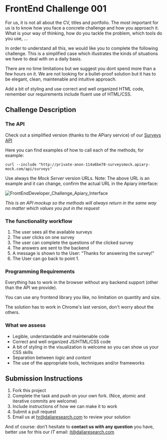 # FrontEnd Challenge 001

For us, it is not all about the CV, titles and portfolio. The most important for us is to know how you face a concrete challenge and how you approach it. What is your way of thinking, how do you tackle the problem, which tools do you use, ...

In order to understand all this, we would like you to complete the following challenge. This is a simplified case which illustrates the kinds of situations we have to deal with on a daily basis.

There are no time limitations but we suggest you dont spend more than a few hours on it. We are not looking for a bullet-proof solution but it has to be elegant, clean, maintenable and intuitive approach.

Add a bit of styling and use correct and well organized HTML code, remember our requirements include fluent use of HTML/CSS.

## Challenge Description

### The API

Check out a simplified version (thanks to the APiary service) of our [Surveys API](http://docs.surveysmock.apiary.io/)

Here you can find examples of how to call each of the methods, for example:

    curl --include "http://private-anon-114a6be78-surveysmock.apiary-mock.com/api/surveys"
    
Use always the _Mock Server_ version URLs. Note: The above URL is an example and it can change, confirm the actual URL in the Apiary interface:

![FrontEndDeveloper_Challenge_Apiary_Interface](http://daliaassets.s3.amazonaws.com/Product/Dalia/HR/Recruiting/FrontEndDeveloper_Challenge_Apiary_Interface.png)

_This is an API mockup so the methods will always return in the same way no matter which values you put in the request_

### The functionality workflow

1. The user sees all the available surveys
1. The user clicks on one survey
1. The user can complete the questions of the clicked survey
1. The answers are sent to the backend
1. A message is shown to the User: "Thanks for answering the survey!"
1. The User can go back to point 1.

### Programming Requirements

Everything has to work in the browser without any backend support (other than the API we provide).

You can use any frontend library you like, no limitation on quantity and size.

The solution has to work in Chrome's last version, don't worry about the others.

### What we assess

- Legible, understandable and maintenable code
- Correct and well organized JS/HTML/CSS code
- A bit of styling in the visualization is welcome so you can show us your CSS skills
- Separation between _logic_ and _content_
- The use of the appropriate tools, techniques and/or frameworks

## Submission Instructions

1. Fork this project
1. Complete the task and push on your own fork. (Nice, atomic and iterative commits are welcome)
1. Include instructions of how we can make it to work
1. Submit a pull request
1. Email us at hr@daliaresearch.com to review your solution

And of course: don't hesitate to **contact us with any question** you have, better use for this our _IT_ email: [it@daliaresearch.com](mailto:it@daliaresearch.com)



